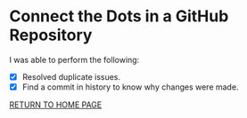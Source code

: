 # Connect the Dots in a GitHub Repository

I was able to perform the following:
- [X] Resolved duplicate issues.
- [X] Find a commit in history to know why changes were made.

[RETURN TO HOME PAGE](https://github.com/ajmasong/Training-in-the-GitHub/blob/main/README.md)
